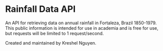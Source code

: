 # Rainfall Data API


An API for retrieving data on annual rainfall in Fortaleza, Brazil 1850-1979. This public information is intended for use in academia and is free for use, but requests will be limited to 1 request/second.

Created and maintained by Kreshel Nguyen.